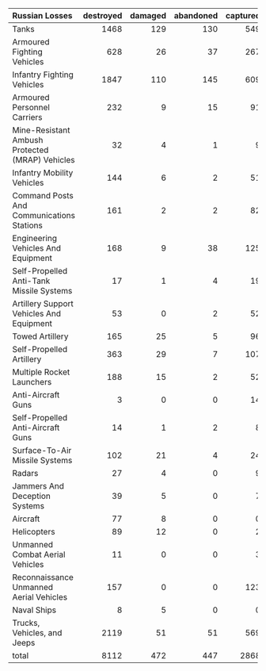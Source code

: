 | Russian Losses                                   |   destroyed |   damaged |   abandoned |   captured |   total |
|:-------------------------------------------------|------------:|----------:|------------:|-----------:|--------:|
| Tanks                                            |        1468 |       129 |         130 |        549 |    2276 |
| Armoured Fighting Vehicles                       |         628 |        26 |          37 |        267 |     958 |
| Infantry Fighting Vehicles                       |        1847 |       110 |         145 |        609 |    2711 |
| Armoured Personnel Carriers                      |         232 |         9 |          15 |         91 |     347 |
| Mine-Resistant Ambush Protected  (MRAP) Vehicles |          32 |         4 |           1 |          9 |      46 |
| Infantry Mobility Vehicles                       |         144 |         6 |           2 |         51 |     203 |
| Command Posts And Communications Stations        |         161 |         2 |           2 |         82 |     247 |
| Engineering Vehicles And Equipment               |         168 |         9 |          38 |        125 |     340 |
| Self-Propelled Anti-Tank Missile Systems         |          17 |         1 |           4 |         19 |      41 |
| Artillery Support Vehicles And Equipment         |          53 |         0 |           2 |         52 |     107 |
| Towed Artillery                                  |         165 |        25 |           5 |         96 |     291 |
| Self-Propelled Artillery                         |         363 |        29 |           7 |        107 |     506 |
| Multiple Rocket Launchers                        |         188 |        15 |           2 |         52 |     257 |
| Anti-Aircraft Guns                               |           3 |         0 |           0 |         14 |      17 |
| Self-Propelled Anti-Aircraft Guns                |          14 |         1 |           2 |          8 |      25 |
| Surface-To-Air Missile Systems                   |         102 |        21 |           4 |         24 |     151 |
| Radars                                           |          27 |         4 |           0 |          9 |      40 |
| Jammers And Deception Systems                    |          39 |         5 |           0 |          7 |      51 |
| Aircraft                                         |          77 |         8 |           0 |          0 |      85 |
| Helicopters                                      |          89 |        12 |           0 |          2 |     103 |
| Unmanned Combat Aerial Vehicles                  |          11 |         0 |           0 |          3 |      14 |
| Reconnaissance Unmanned Aerial Vehicles          |         157 |         0 |           0 |        123 |     280 |
| Naval Ships                                      |           8 |         5 |           0 |          0 |      13 |
| Trucks, Vehicles, and Jeeps                      |        2119 |        51 |          51 |        569 |    2790 |
| total                                            |        8112 |       472 |         447 |       2868 |   11899 |